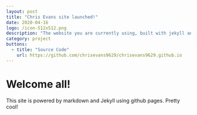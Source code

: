 ```yaml
---
layout: post
title: "Chris Evans site launched!"
date: 2020-04-16
logo: /icon-512x512.png
description: "The website you are currently using, built with jekyll and hosted with github pages"
category: project
buttons:
  - title: "Source Code"
    url: https://github.com/chrisevans9629/chrisevans9629.github.io
---
```


# Welcome all!

This site is powered by markdown and Jekyll using github pages.  Pretty cool!
